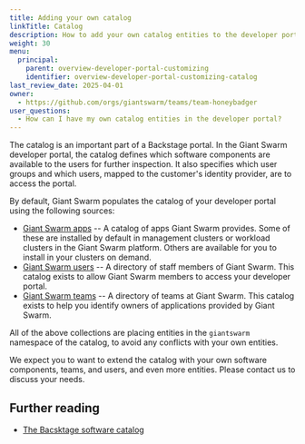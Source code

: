```yaml
---
title: Adding your own catalog
linkTitle: Catalog
description: How to add your own catalog entities to the developer portal provided by Giant Swarm, for your own users, groups, components, and more.
weight: 30
menu:
  principal:
    parent: overview-developer-portal-customizing
    identifier: overview-developer-portal-customizing-catalog
last_review_date: 2025-04-01
owner:
  - https://github.com/orgs/giantswarm/teams/team-honeybadger
user_questions:
  - How can I have my own catalog entities in the developer portal?
---
```


The catalog is an important part of a Backstage portal. In the Giant Swarm developer portal, the catalog defines which software components are available to the users for further inspection. It also specifies which user groups and which users, mapped to the customer's identity provider, are to access the portal.

By default, Giant Swarm populates the catalog of your developer portal using the following sources:

- [Giant Swarm apps](https://github.com/giantswarm/backstage-catalogs/blob/main/catalogs/components.yaml) -- A catalog of apps Giant Swarm provides. Some of these are installed by default in management clusters or workload clusters in the Giant Swarm platform. Others are available for you to install in your clusters on demand.
- [Giant Swarm users](https://github.com/giantswarm/backstage-catalogs/blob/main/catalogs/users.yaml) -- A directory of staff members of Giant Swarm. This catalog exists to allow Giant Swarm members to access your developer portal.
- [Giant Swarm teams](https://github.com/giantswarm/backstage-catalogs/blob/main/catalogs/groups.yaml) -- A directory of teams at Giant Swarm. This catalog exists to help you identify owners of applications provided by Giant Swarm.

All of the above collections are placing entities in the `giantswarm` namespace of the catalog, to avoid any conflicts with your own entities.

We expect you to want to extend the catalog with your own software components, teams, and users, and even more entities. Please contact us to discuss your needs.

## Further reading

- [The Bacsktage software catalog](https://backstage.io/docs/features/software-catalog/)
